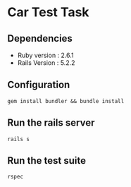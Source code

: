 # Car Test Task

## Dependencies
* Ruby version : 2.6.1
* Rails Version : 5.2.2

## Configuration

```gem install bundler && bundle install```

## Run the rails server

```rails s```

## Run the test suite

```rspec```